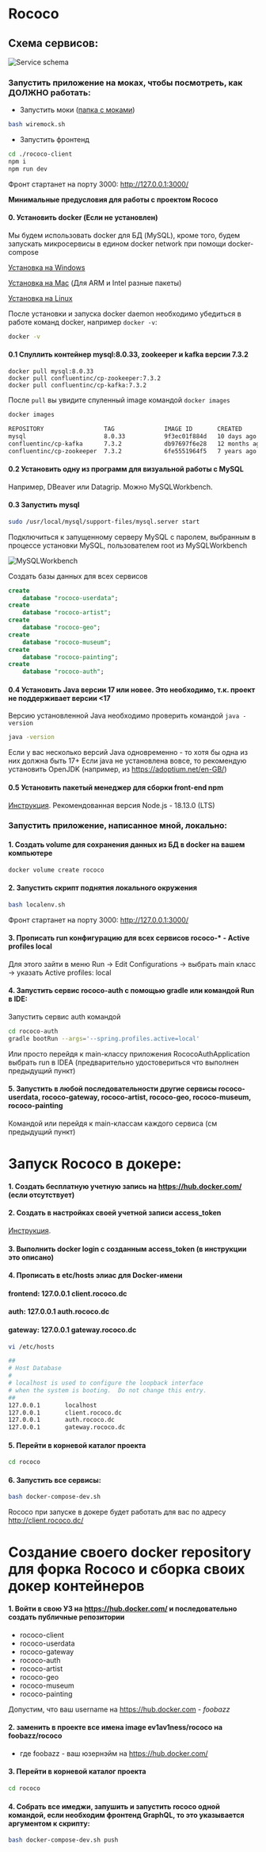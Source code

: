 # Rococo

## Схема сервисов:

![Service schema](images/service_schema.png)

### Запустить приложение на моках, чтобы посмотреть, как ДОЛЖНО работать:

- Запустить моки ([папка с моками](wiremock))

```bash
bash wiremock.sh
```
- Запустить фронтенд

```bash
cd ./rococo-client
npm i
npm run dev
```
Фронт стартанет на порту 3000: http://127.0.0.1:3000/

**Минимальные предусловия для работы с проектом Rococo**

#### 0. Установить docker (Если не установлен)

Мы будем использовать docker для БД (MySQL), кроме того, будем запускать микросервисы в едином docker network при
помощи docker-compose

[Установка на Windows](https://docs.docker.com/desktop/install/windows-install/)

[Установка на Mac](https://docs.docker.com/desktop/install/mac-install/) (Для ARM и Intel разные пакеты)

[Установка на Linux](https://docs.docker.com/desktop/install/linux-install/)

После установки и запуска docker daemon необходимо убедиться в работе команд docker, например `docker -v`:

```bash
docker -v
```

#### 0.1 Спуллить контейнер mysql:8.0.33, zookeeper и kafka версии 7.3.2

```posh
docker pull mysql:8.0.33
docker pull confluentinc/cp-zookeeper:7.3.2
docker pull confluentinc/cp-kafka:7.3.2
```

После `pull` вы увидите спуленный image командой `docker images`

```bash
docker images            

REPOSITORY                 TAG              IMAGE ID       CREATED         SIZE
mysql                      8.0.33           9f3ec01f884d   10 days ago     379MB
confluentinc/cp-kafka      7.3.2            db97697f6e28   12 months ago   457MB
confluentinc/cp-zookeeper  7.3.2            6fe5551964f5   7 years ago     451MB
```
#### 0.2 Установить одну из программ для визуальной работы с MySQL

Например, DBeaver или Datagrip. Можно MySQLWorkbench.

#### 0.3 Запустить mysql

```bash
sudo /usr/local/mysql/support-files/mysql.server start
```

Подключиться к запущенному серверу MySQL с паролем, выбранным в процессе установки MySQL,
пользователем root из MySQLWorkbench

![MySQLWorkbench](images/mysql_workbench.png)

Создать базы данных для всех сервисов

```sql
create
    database "rococo-userdata";
create
    database "rococo-artist";
create
    database "rococo-geo";
create
    database "rococo-museum";
create
    database "rococo-painting";
create
    database "rococo-auth";
```

#### 0.4 Установить Java версии 17 или новее. Это необходимо, т.к. проект не поддерживает версии <17

Версию установленной Java необходимо проверить командой `java -version`

```bash
java -version
```

Если у вас несколько версий Java одновременно - то хотя бы одна из них должна быть 17+
Если java не установлена вовсе, то рекомендую установить OpenJDK (например, из https://adoptium.net/en-GB/)

#### 0.5 Установить пакетый менеджер для сборки front-end npm

[Инструкция](https://docs.npmjs.com/downloading-and-installing-node-js-and-npm).
Рекомендованная версия Node.js - 18.13.0 (LTS)

### Запустить приложение, написанное мной, локально:

#### 1. Создать volume для сохранения данных из БД в docker на вашем компьютере

```bash
docker volume create rococo
```

#### 2. Запустить скрипт поднятия локального окружения

```bash
bash localenv.sh
```
Фронт стартанет на порту 3000: http://127.0.0.1:3000/

#### 3. Прописать run конфигурацию для всех сервисов rococo-* - Active profiles local

Для этого зайти в меню Run -> Edit Configurations -> выбрать main класс -> указать Active profiles: local

#### 4. Запустить сервис rococo-auth c помощью gradle или командой Run в IDE:

Запустить сервис auth командой

```bash
cd rococo-auth
gradle bootRun --args='--spring.profiles.active=local'
```

Или просто перейдя к main-классу приложения RococoAuthApplication выбрать run в IDEA (предварительно удостовериться что
выполнен предыдущий пункт)

#### 5. Запустить в любой последовательности другие сервисы rococo-userdata, rococo-gateway, rococo-artist, rococo-geo, rococo-museum, rococo-painting

Командой или перейдя к main-классам каждого сервиса (см предыдущий пункт)

# Запуск Rococo в докере:

#### 1. Создать бесплатную учетную запись на https://hub.docker.com/ (если отсутствует)

#### 2. Создать в настройках своей учетной записи access_token

[Инструкция](https://docs.docker.com/docker-hub/access-tokens/).

#### 3. Выполнить docker login с созданным access_token (в инструкции это описано)

#### 4. Прописать в etc/hosts элиас для Docker-имени

#### frontend:  127.0.0.1 client.rococo.dc

#### auth:      127.0.0.1 auth.rococo.dc

#### gateway:   127.0.0.1 gateway.rococo.dc

```bash
vi /etc/hosts
```

```bash
##
# Host Database
#
# localhost is used to configure the loopback interface
# when the system is booting.  Do not change this entry.
##
127.0.0.1       localhost
127.0.0.1       client.rococo.dc
127.0.0.1       auth.rococo.dc
127.0.0.1       gateway.rococo.dc
```

#### 5. Перейти в корневой каталог проекта

```bash
cd rococo
```

#### 6. Запустить все сервисы:

```bash
bash docker-compose-dev.sh
```

Rococo при запуске в докере будет работать для вас по адресу http://client.rococo.dc/

# Создание своего docker repository для форка Rococo и сборка своих докер контейнеров

#### 1. Войти в свою УЗ на https://hub.docker.com/ и последовательно создать публичные репозитории

- rococo-client
- rococo-userdata
- rococo-gateway
- rococo-auth
- rococo-artist
- rococo-geo
- rococo-museum
- rococo-painting

Допустим, что ваш username на https://hub.docker.com - *foobazz*

#### 2. заменить в проекте все имена image ev1av1ness/rococo на foobazz/rococo

- где foobazz - ваш юзернэйм на https://hub.docker.com/

#### 3. Перейти в корневой каталог проекта

```bash
cd rococo
```

#### 4. Собрать все имеджи, запушить и запустить rococo одной командой, если необходим фронтенд GraphQL, то это указывается аргументом к скрипту:

```bash
bash docker-compose-dev.sh push
```